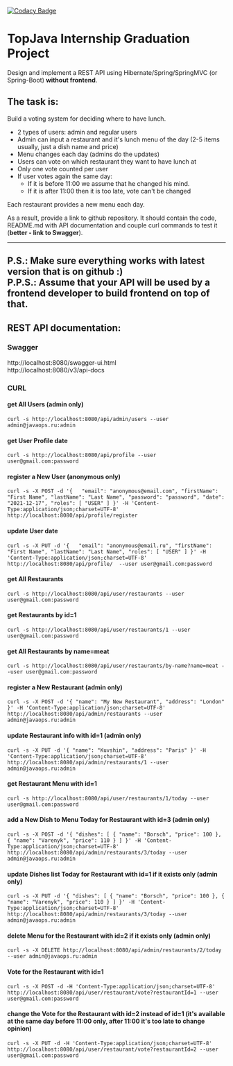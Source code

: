 [![Codacy Badge](https://app.codacy.com/project/badge/Grade/048de5a817024c8cbbbf7387ac95a9f2)](https://www.codacy.com/gh/Serheev/restaurant-voting/dashboard?utm_source=github.com&amp;utm_medium=referral&amp;utm_content=Serheev/restaurant-voting&amp;utm_campaign=Badge_Grade)

# TopJava Internship Graduation Project

Design and implement a REST API using Hibernate/Spring/SpringMVC (or Spring-Boot) **without frontend**.

## The task is:

Build a voting system for deciding where to have lunch.

* 2 types of users: admin and regular users
* Admin can input a restaurant and it's lunch menu of the day (2-5 items usually, just a dish name and price)
* Menu changes each day (admins do the updates)
* Users can vote on which restaurant they want to have lunch at
* Only one vote counted per user
* If user votes again the same day:
  * If it is before 11:00 we assume that he changed his mind.
  * If it is after 11:00 then it is too late, vote can't be changed

Each restaurant provides a new menu each day.

As a result, provide a link to github repository. It should contain the code, README.md with API documentation and couple curl commands to test it (**better - link to Swagger**).

-----------------------------
P.S.: Make sure everything works with latest version that is on github :)  
P.P.S.: Assume that your API will be used by a frontend developer to build frontend on top of that.
-----------------------------

## REST API documentation:
### Swagger
http://localhost:8080/swagger-ui.html <br>
http://localhost:8080/v3/api-docs

### CURL
#### get All Users (admin only)
`curl -s http://localhost:8080/api/admin/users --user admin@javaops.ru:admin`

#### get User Profile date
`curl -s http://localhost:8080/api/profile --user user@gmail.com:password`

#### register a New User (anonymous only)
`curl -s -X POST -d '{  
"email": "anonymous@email.com",
"firstName": "First Name",
"lastName": "Last Name",
"password": "password",
"date": "2021-12-17",
"roles": [
"USER"
]
}' -H 'Content-Type:application/json;charset=UTF-8' http://localhost:8080/api/profile/register`

#### update User date
`curl -s -X PUT -d '{  
"email": "anonymous@email.ru",
"firstName": "First Name",
"lastName": "Last Name",
"roles": [
"USER"
]
}' -H 'Content-Type:application/json;charset=UTF-8' http://localhost:8080/api/profile/  --user user@gmail.com:password`

#### get All Restaurants
`curl -s http://localhost:8080/api/user/restaurants --user user@gmail.com:password`

#### get Restaurants by id=1
`curl -s http://localhost:8080/api/user/restaurants/1 --user user@gmail.com:password`

#### get All Restaurants by name=meat
`curl -s http://localhost:8080/api/user/restaurants/by-name?name=meat --user user@gmail.com:password`

#### register a New Restaurant (admin only)
`curl -s -X POST -d '{
"name": "My New Restaurant",
"address": "London"
}' -H 'Content-Type:application/json;charset=UTF-8' http://localhost:8080/api/admin/restaurants --user admin@javaops.ru:admin`

#### update Restaurant info with id=1 (admin only)
`curl -s -X PUT -d '{
"name": "Kuvshin",
"address": "Paris"
}' -H 'Content-Type:application/json;charset=UTF-8' http://localhost:8080/api/admin/restaurants/1 --user admin@javaops.ru:admin`

#### get Restaurant Menu with id=1
`curl -s http://localhost:8080/api/user/restaurants/1/today --user user@gmail.com:password`

#### add a New Dish to Menu Today for Restaurant with id=3 (admin only)
`curl -s -X POST -d '{
"dishes": [
{
"name": "Borsch",
"price": 100
},
{
"name": "Varenyk",
"price": 110
}
]
}' -H 'Content-Type:application/json;charset=UTF-8' http://localhost:8080/api/admin/restaurants/3/today --user admin@javaops.ru:admin`

#### update Dishes list Today for Restaurant with id=1 if it exists only (admin only)
`curl -s -X PUT -d '{
"dishes": [
{
"name": "Borsch",
"price": 100
},
{
"name": "Varenyk",
"price": 110
}
]
}' -H 'Content-Type:application/json;charset=UTF-8' http://localhost:8080/api/admin/restaurants/3/today --user admin@javaops.ru:admin`

#### delete Menu for the Restaurant with id=2 if it exists only (admin only)
`curl -s -X DELETE http://localhost:8080/api/admin/restaurants/2/today --user admin@javaops.ru:admin`

#### Vote for the Restaurant with id=1
`curl -s -X POST -d -H 'Content-Type:application/json;charset=UTF-8' http://localhost:8080/api/user/restaurant/vote?restaurantId=1 --user user@gmail.com:password`

#### change the Vote for the Restaurant with id=2 instead of id=1 (it's available at the same day before 11:00 only, after 11:00 it's too late to change opinion)
`curl -s -X PUT -d -H 'Content-Type:application/json;charset=UTF-8' http://localhost:8080/api/user/restaurant/vote?restaurantId=2 --user user@gmail.com:password`
